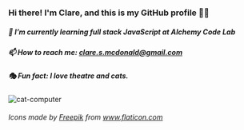 ### Hi there! I'm Clare, and this is my GitHub profile 👋🏻
##### 🌱  I’m currently learning full stack JavaScript at Alchemy Code Lab
##### 📫  How to reach me: clare.s.mcdonald@gmail.com
##### 🎭  Fun fact: I love theatre and cats.
![cat-computer](https://user-images.githubusercontent.com/89673020/144691623-4416aa72-7d75-4e0b-a616-5d5e57097085.png)

###### <div>Icons made by <a href="https://www.flaticon.com/authors/freepik" title="Freepik">Freepik</a> from <a href="https://www.flaticon.com/" title="Flaticon">www.flaticon.com</a></div>

<!--
**ClareMcDonald/ClareMcDonald** is a ✨ _special_ ✨ repository because its `README.md` (this file) appears on your GitHub profile.

Here are some ideas to get you started:

- 🔭 I’m currently working on ...
- 🌱 I’m currently learning ...
- 👯 I’m looking to collaborate on ...
- 🤔 I’m looking for help with ...
- 💬 Ask me about ...
# 📫 How to reach me: clare.s.mcdonald@gmail.com
- 😄 Pronouns: ...
- ⚡ Fun fact: ...
-->
